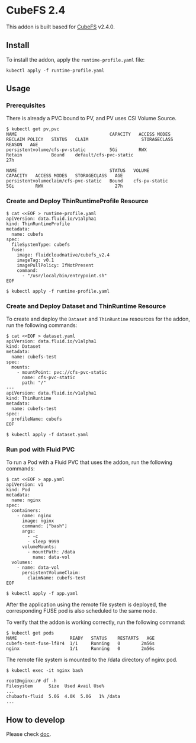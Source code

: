 # CubeFS 2.4

This addon is built based for [CubeFS](https://cubefs.io/) v2.4.0.

## Install

To install the addon, apply the `runtime-profile.yaml` file:

```shell
kubectl apply -f runtime-profile.yaml
```

## Usage

### Prerequisites
There is already a PVC bound to PV, and PV uses CSI Volume Source.

```shell
$ kubectl get pv,pvc
NAME                                   CAPACITY   ACCESS MODES   RECLAIM POLICY   STATUS   CLAIM                    STORAGECLASS   REASON   AGE
persistentvolume/cfs-pv-static         5Gi        RWX            Retain           Bound    default/cfs-pvc-static                           27h

NAME                                   STATUS   VOLUME                CAPACITY   ACCESS MODES   STORAGECLASS   AGE
persistentvolumeclaim/cfs-pvc-static   Bound    cfs-pv-static         5Gi        RWX                           27h
```

### Create and Deploy ThinRuntimeProfile Resource

```shell
$ cat <<EOF > runtime-profile.yaml
apiVersion: data.fluid.io/v1alpha1
kind: ThinRuntimeProfile
metadata:
  name: cubefs
spec:
  fileSystemType: cubefs
  fuse:
    image: fluidcloudnative/cubefs_v2.4
    imageTag: v0.1
    imagePullPolicy: IfNotPresent
    command:
      - "/usr/local/bin/entrypoint.sh"
EOF

$ kubectl apply -f runtime-profile.yaml
```

### Create and Deploy Dataset and ThinRuntime Resource
To create and deploy the `Dataset` and `ThinRuntime` resources for the addon, run the following commands:

```shell
$ cat <<EOF > dataset.yaml
apiVersion: data.fluid.io/v1alpha1
kind: Dataset
metadata:
  name: cubefs-test
spec:
  mounts:
    - mountPoint: pvc://cfs-pvc-static
      name: cfs-pvc-static
      path: "/"
---
apiVersion: data.fluid.io/v1alpha1
kind: ThinRuntime
metadata:
  name: cubefs-test
spec:
  profileName: cubefs
EOF

$ kubectl apply -f dataset.yaml
```

### Run pod with Fluid PVC

To run a Pod with a Fluid PVC that uses the addon, run the following commands:

```shell
$ cat <<EOF > app.yaml
apiVersion: v1
kind: Pod
metadata:
  name: nginx
spec:
  containers:
    - name: nginx
      image: nginx
      command: ["bash"]
      args:
        - -c
        - sleep 9999
      volumeMounts:
        - mountPath: /data
          name: data-vol
  volumes:
    - name: data-vol
      persistentVolumeClaim:
        claimName: cubefs-test
EOF

$ kubectl apply -f app.yaml
```

After the application using the remote file system is deployed, the corresponding FUSE pod is also scheduled to the same node.

To verify that the addon is working correctly, run the following command:

```shell
$ kubectl get pods
NAME                    READY   STATUS    RESTARTS   AGE
cubefs-test-fuse-lf8r4  1/1     Running   0        2m56s
nginx                   1/1     Running   0        2m56s
```
The remote file system is mounted to the /data directory of nginx pod.

```
$ kubectl exec -it nginx bash

root@nginx:/# df -h
Filesystem      Size  Used Avail Use% 
...
chubaofs-fluid  5.0G  4.0K  5.0G   1% /data
...
```

## How to develop

Please check [doc](./dev-guide/cubefs-v2.4.md).
